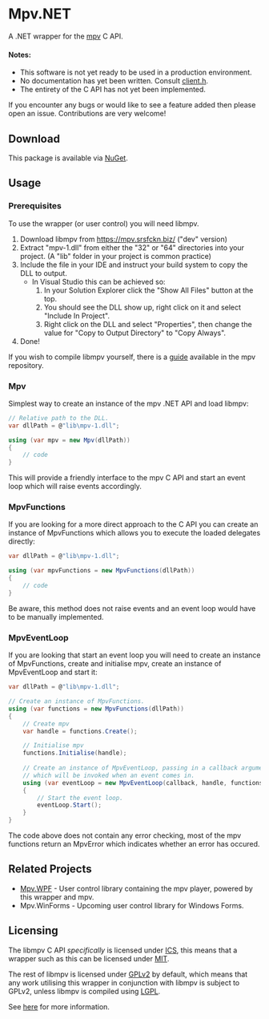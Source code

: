 
# Mpv<span />.NET

A .NET wrapper for the [mpv](https://github.com/mpv-player/mpv) C API.

#### Notes:

* This software is not yet ready to be used in a production environment.
* No documentation has yet been written. Consult [client.h](https://github.com/mpv-player/mpv/blob/master/libmpv/client.h).
* The entirety of the C API has not yet been implemented.

If you encounter any bugs or would like to see a feature added then please open an issue. Contributions are very welcome!

## Download

This package is available via [NuGet](https://www.nuget.org/packages/Mpv.NET).

## Usage

### Prerequisites

To use the wrapper (or user control) you will need libmpv.

1. Download libmpv from https://mpv.srsfckn.biz/ ("dev" version)
2. Extract "mpv-1.dll" from either the "32" or "64" directories into your project.
    (A "lib" folder in your project is common practice)
3. Include the file in your IDE and instruct your build system to copy the DLL to output.
    * In Visual Studio this can be achieved so:
        1. In your Solution Explorer click the "Show All Files" button at the top.
        2. You should see the DLL show up, right click on it and select "Include In Project".
        3. Right click on the DLL and select "Properties", then change the value for "Copy to Output Directory" to "Copy Always".
4. Done!

If you wish to compile libmpv yourself, there is a [guide](https://github.com/mpv-player/mpv/blob/master/DOCS/compile-windows.md) available in the mpv repository.

### Mpv

Simplest way to create an instance of the mpv .NET API and load libmpv:

```csharp
// Relative path to the DLL.
var dllPath = @"lib\mpv-1.dll";

using (var mpv = new Mpv(dllPath))
{
	// code
}
```

This will provide a friendly interface to the mpv C API and start an event loop which will raise events accordingly.

### MpvFunctions

If you are looking for a more direct approach to the C API you can create an instance of MpvFunctions which allows you to execute the loaded delegates directly:

```csharp
var dllPath = @"lib\mpv-1.dll";

using (var mpvFunctions = new MpvFunctions(dllPath))
{
	// code
}
```

Be aware, this method does not raise events and an event loop would have to  be manually implemented.

### MpvEventLoop

If you are looking that start an event loop you will need to create an instance of MpvFunctions, create and initialise mpv, create an instance of MpvEventLoop and start it:

```csharp
var dllPath = @"lib\mpv-1.dll";

// Create an instance of MpvFunctions.
using (var functions = new MpvFunctions(dllPath))
{
	// Create mpv
	var handle = functions.Create();

	// Initialise mpv
	functions.Initialise(handle);
	
	// Create an instance of MpvEventLoop, passing in a callback argument
	// which will be invoked when an event comes in.
	using (var eventLoop = new MpvEventLoop(callback, handle, functions))
	{
		// Start the event loop.
		eventLoop.Start();
	}
}
```

The code above does not contain any error checking, most of the mpv functions return an MpvError which indicates whether an error has occured.

## Related Projects

* [Mpv.WPF](https://github.com/hudec117/Mpv.WPF) - User control library containing the mpv player, powered by this wrapper and mpv.
* Mpv.WinForms - Upcoming user control library for Windows Forms.

## Licensing

The libmpv C API *specifically* is licensed under [ICS](https://choosealicense.com/licenses/isc/), this means that a wrapper such as this can be licensed under [MIT](https://choosealicense.com/licenses/mit/).

The rest of libmpv is licensed under [GPLv2](https://choosealicense.com/licenses/gpl-2.0/) by default, which means that any work utilising this wrapper in conjunction with libmpv is subject to GPLv2, unless libmpv is compiled using [LGPL](https://choosealicense.com/licenses/lgpl-2.1/).

See [here](https://github.com/mpv-player/mpv#license) for more information.
